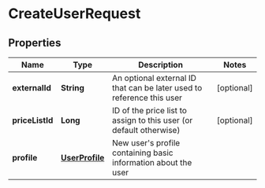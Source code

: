 
# CreateUserRequest

## Properties
Name | Type | Description | Notes
------------ | ------------- | ------------- | -------------
**externalId** | **String** | An optional external ID that can be later used to reference this user |  [optional]
**priceListId** | **Long** | ID of the price list to assign to this user (or default otherwise) |  [optional]
**profile** | [**UserProfile**](UserProfile.md) | New user&#39;s profile containing basic information about the user | 



